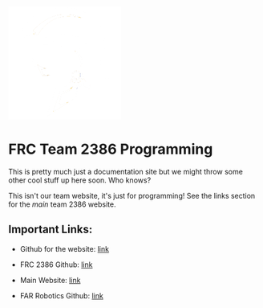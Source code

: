 ![alt text](img/trojan_helmet_white.png?)

# FRC Team 2386 Programming

This is pretty much just a documentation site but we might throw some other cool stuff up here soon. Who knows?

This isn't our team website, it's just for programming! See the links section for the *main* team 2386 website.

## Important Links:

* Github for the website: [link](https://github.com/BCHRobotics/BCHRobotics.github.io)
* FRC 2386 Github: [link](https://github.com/BCHRobotics)
* Main Website: [link](https://bchrobotics.com/)

* FAR Robotics Github: [link](https://github.com/full-auto-robots)
